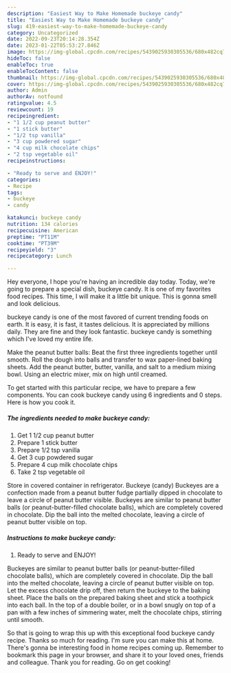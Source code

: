 ```yaml
---
description: "Easiest Way to Make Homemade buckeye candy"
title: "Easiest Way to Make Homemade buckeye candy"
slug: 419-easiest-way-to-make-homemade-buckeye-candy
category: Uncategorized
date: 2022-09-23T20:14:28.354Z
date: 2023-01-22T05:53:27.846Z
image: https://img-global.cpcdn.com/recipes/5439025930305536/680x482cq70/buckeye-candy-recipe-main-photo.jpg
hideToc: false
enableToc: true
enableTocContent: false
thumbnail: https://img-global.cpcdn.com/recipes/5439025930305536/680x482cq70/buckeye-candy-recipe-main-photo.jpg
cover: https://img-global.cpcdn.com/recipes/5439025930305536/680x482cq70/buckeye-candy-recipe-main-photo.jpg
author: Admin
authorAv: notfound
ratingvalue: 4.5
reviewcount: 19
recipeingredient:
- "1 1/2 cup peanut butter"
- "1 stick butter"
- "1/2 tsp vanilla"
- "3 cup powdered sugar"
- "4 cup milk chocolate chips"
- "2 tsp vegetable oil"
recipeinstructions:

- "Ready to serve and ENJOY!"
categories:
- Recipe
tags:
- buckeye
- candy

katakunci: buckeye candy 
nutrition: 134 calories
recipecuisine: American
preptime: "PT11M"
cooktime: "PT39M"
recipeyield: "3"
recipecategory: Lunch

---
```



Hey everyone, I hope you're having an incredible day today. Today, we're going to prepare a special dish, buckeye candy. It is one of my favorites food recipes. This time, I will make it a little bit unique. This is gonna smell and look delicious.

buckeye candy is one of the most favored of current trending foods on earth. It is easy, it is fast, it tastes delicious. It is appreciated by millions daily. They are fine and they look fantastic. buckeye candy is something which I've loved my entire life.

Make the peanut butter balls: Beat the first three ingredients together until smooth. Roll the dough into balls and transfer to wax paper-lined baking sheets. Add the peanut butter, butter, vanilla, and salt to a medium mixing bowl. Using an electric mixer, mix on high until creamed.


To get started with this particular recipe, we have to prepare a few components. You can cook buckeye candy using 6 ingredients and 0 steps. Here is how you cook it.

<!--inarticleads1-->

##### The ingredients needed to make buckeye candy:

1. Get 1 1/2 cup peanut butter
1. Prepare 1 stick butter
1. Prepare 1/2 tsp vanilla
1. Get 3 cup powdered sugar
1. Prepare 4 cup milk chocolate chips
1. Take 2 tsp vegetable oil


Store in covered container in refrigerator. Buckeye (candy) Buckeyes are a confection made from a peanut butter fudge partially dipped in chocolate to leave a circle of peanut butter visible. Buckeyes are similar to peanut butter balls (or peanut-butter-filled chocolate balls), which are completely covered in chocolate. Dip the ball into the melted chocolate, leaving a circle of peanut butter visible on top. 

<!--inarticleads2-->

##### Instructions to make buckeye candy:


1. Ready to serve and ENJOY!

Buckeyes are similar to peanut butter balls (or peanut-butter-filled chocolate balls), which are completely covered in chocolate. Dip the ball into the melted chocolate, leaving a circle of peanut butter visible on top. Let the excess chocolate drip off, then return the buckeye to the baking sheet. Place the balls on the prepared baking sheet and stick a toothpick into each ball. In the top of a double boiler, or in a bowl snugly on top of a pan with a few inches of simmering water, melt the chocolate chips, stirring until smooth. 

So that is going to wrap this up with this exceptional food buckeye candy recipe. Thanks so much for reading. I'm sure you can make this at home. There's gonna be interesting food in home recipes coming up. Remember to bookmark this page in your browser, and share it to your loved ones, friends and colleague. Thank you for reading. Go on get cooking!
